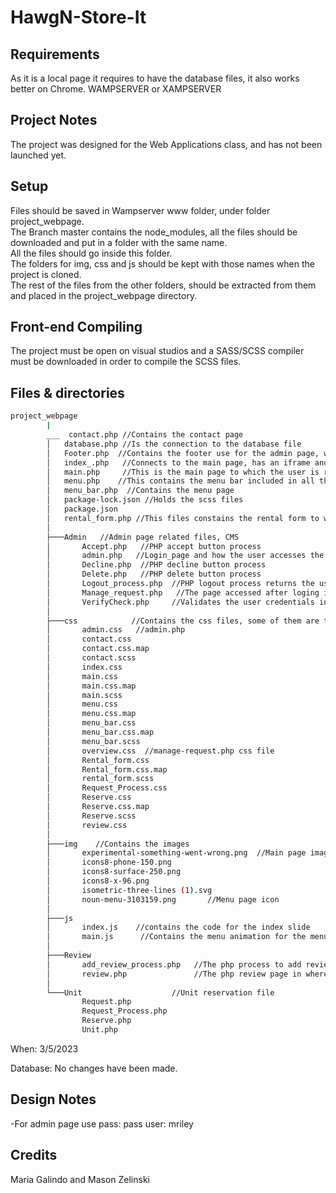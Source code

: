 # HawgN-Store-It
## Requirements
As it is a local page it requires to have the database files, it also works better on Chrome.
WAMPSERVER or XAMPSERVER

## Project Notes
The project was designed for the Web Applications class, and has not been launched yet.

## Setup
Files should be saved in Wampserver www folder, under folder project_webpage.    
The Branch master contains the node_modules, all the files should be downloaded and put in a folder with the same name.  
All the files should go inside this folder.  
The folders for img, css and js should be kept with those names when the project is cloned.  
The rest of the files from the other folders, should be extracted from them and placed in the project_webpage directory.  

## Front-end Compiling
The project must be open on visual studios and a SASS/SCSS compiler must be downloaded in order to compile the SCSS files.

## Files & directories
```bash 
project_webpage   
        |   
        ___  contact.php //Contains the contact page    
        │   database.php //Is the connection to the database file   
        │   Footer.php  //Contains the footer use for the admin page, with the users information   
        │   index_.php   //Connects to the main page, has an iframe and is mostly css   
        │   main.php     //This is the main page to which the user is redirected from index_.php   
        │   menu.php    //This contains the menu bar included in all the user page pages   
        │   menu_bar.php  //Contains the menu page      
        │   package-lock.json //Holds the scss files    
        │   package.json        
        │   rental_form.php //This files constains the rental form to which the user is redirected after hitting the reserve button.    
        │      
        ├───Admin   //Admin page related files, CMS             
        │       Accept.php   //PHP accept button process              
        │       admin.php   //Login_page and how the user accesses the CMS          
        │       Decline.php  //PHP decline button process          
        │       Delete.php   //PHP delete button process         
        │       Logout_process.php  //PHP logout process returns the user to the admin.php           
        │       Manage_request.php   //The page accessed after loging in             
        │       VerifyCheck.php     //Validates the user credentials in order to access the page              
        │
        ├───css            //Contains the css files, some of them are the css maps of the scss  
        │       admin.css   //admin.php         
        │       contact.css          
        │       contact.css.map         
        │       contact.scss      
        │       index.css            
        │       main.css                
        │       main.css.map       
        │       main.scss             
        │       menu.css              
        │       menu.css.map    
        │       menu_bar.css    
        │       menu_bar.css.map        
        │       menu_bar.scss   
        │       overview.css  //manage-request.php css file     
        │       Rental_form.css         
        │       Rental_form.css.map     
        │       rental_form.scss        
        │       Request_Process.css     
        │       Reserve.css        
        │       Reserve.css.map         
        │       Reserve.scss    
        │       review.css      
        │
        ├───img    //Contains the images        
        │       experimental-something-went-wrong.png  //Main page image        
        │       icons8-phone-150.png      
        │       icons8-surface-250.png          
        │       icons8-x-96.png         
        │       isometric-three-lines (1).svg   
        │       noun-menu-3103159.png       //Menu page icon    
        │
        ├───js              
        │       index.js    //contains the code for the index slide     
        │       main.js      //Contains the menu animation for the menu icons, and the change    
        │
        ├───Review
        │       add_review_process.php   //The php process to add reviews to the database              
        │       review.php               //The php review page in where the reviews are displayed       
        │
        └───Unit                    //Unit reservation file     
                Request.php             
                Request_Process.php     
                Reserve.php     
                Unit.php        

```

When:  3/5/2023

Database: No changes have been made.

## Design Notes
-For admin page use 
pass: pass
user: mriley

## Credits
Maria Galindo and Mason Zelinski
